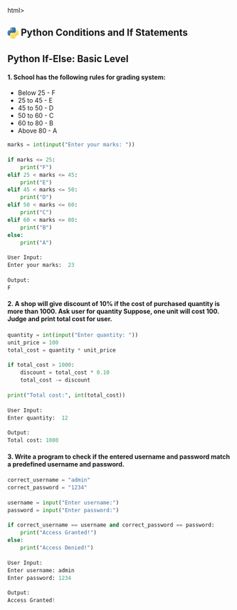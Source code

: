 html>
<body>
<h2><sub><img src="https://github.com/RadhikaDeshpande1010/icon-library/blob/main/python-icon/python-icon.png" height="25" width="25"></sub> Python Conditions and If Statements</h2>
<h2>Python If-Else: Basic Level</h2>

<h4> 1. School has the following rules for grading system: </h4>
    <ul>
        <li>Below 25 - F</li>
        <li>25 to 45 - E</li>
        <li>45 to 50 - D</li>
        <li>50 to 60 - C</li>
        <li>60 to 80 - B</li>
        <li>Above 80 - A</li>
    </ul>

```python
marks = int(input("Enter your marks: "))

if marks <= 25:
    print("F")
elif 25 < marks <= 45:
    print("E")
elif 45 < marks <= 50:
    print("D")
elif 50 < marks <= 60:
    print("C")
elif 60 < marks <= 80:
    print("B")
else:
    print("A")

User Input:
Enter your marks:  23

Output:
F
```

<h4> 2. A shop will give discount of 10% if the cost of purchased quantity is more than 1000. Ask user for quantity Suppose, one unit will cost 100. Judge and print total cost for user. </h4>

```python
quantity = int(input("Enter quantity: "))
unit_price = 100
total_cost = quantity * unit_price

if total_cost > 1000:
    discount = total_cost * 0.10
    total_cost -= discount

print("Total cost:", int(total_cost))

User Input:
Enter quantity:  12

Output:
Total cost: 1080
```

<h4> 3. Write a program to check if the entered username and password match a predefined username and password. </h4>

```python
correct_username = "admin"
correct_password = "1234"

username = input("Enter username:")
password = input("Enter password:")

if correct_username == username and correct_password == password:
    print("Access Granted!")
else:
    print("Access Denied!")

User Input:
Enter username: admin
Enter password: 1234

Output:
Access Granted!
```
